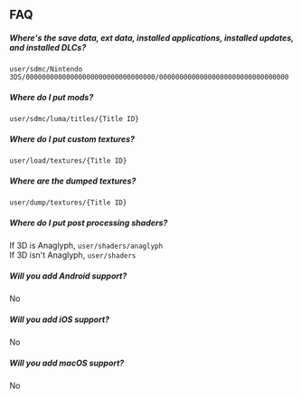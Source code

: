 ## FAQ

##### Where's the save data, ext data, installed applications, installed updates, and installed DLCs?

`user/sdmc/Nintendo 3DS/00000000000000000000000000000000/00000000000000000000000000000000`

##### Where do I put mods?

`user/sdmc/luma/titles/{Title ID}`

##### Where do I put custom textures?

`user/load/textures/{Title ID}`

##### Where are the dumped textures?

`user/dump/textures/{Title ID}`

##### Where do I put post processing shaders?

If 3D is Anaglyph, `user/shaders/anaglyph`  
If 3D isn't Anaglyph, `user/shaders`

##### Will you add Android support?

No

##### Will you add iOS support?

No

##### Will you add macOS support?

No
